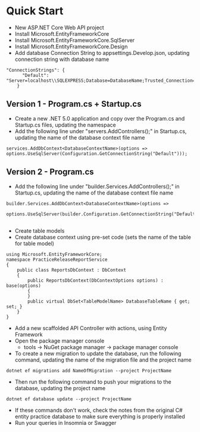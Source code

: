 # Quick Start
*   New ASP.NET Core Web API project
*   Install Microsoft.EntityFrameworkCore
*   Install Microsoft.EntityFrameworkCore.SqlServer
*   Install Microsoft.EntityFrameworkCore.Design
*   Add database Connection String to appsettings.Develop.json, updating connection string with database name
```    
"ConnectionStrings": {
      "Default": "Server=localhost\\SQLEXPRESS;Database=DatabaseName;Trusted_Connection=True;"
    }
```
## Version 1 - Program.cs + Startup.cs
*   Create a new .NET 5.0 application and copy over the Program.cs and Startup.cs files, updating the namespace
*   Add the following line under "servers.AddControllers();" in Startup.cs, updating the name of the database context file name
```
services.AddDbContext<DatabaseContextName>(options => options.UseSqlServer(Configuration.GetConnectionString("Default")));
```
## Version 2 - Program.cs
*   Add the following line under "builder.Services.AddControllers();" in Startup.cs, updating the name of the database context file name
```
builder.Services.AddDbContext<DatabaseContextName>(options => 
      options.UseSqlServer(builder.Configuration.GetConnectionString("Default")));
```
##
*   Create table models
*   Create database context using pre-set code (sets the name of the table for table model)
```
using Microsoft.EntityFrameworkCore;
namespace PracticeReleaseReportService
{
    public class ReportsDbContext : DbContext
    {
        public ReportsDbContext(DbContextOptions options) : base(options)
        {
        }
        public virtual DbSet<TableModelName> DatabaseTableName { get; set; }
    }
}
```
*   Add a new scaffolded API Controller with actions, using Entity Framework
*   Open the package manager console
    *   tools -> NuGet package manager -> package manager console
*   To create a new migration to update the database, run the following command, updating the name of the migration file and the project name
```
dotnet ef migrations add NameOfMigration --project ProjectName
```
*   Then run the following command to push your migrations to the database, updating the project name
```
dotnet ef database update --project ProjectName
```
*   If these commands don't work, check the notes from the original C# entity practice database to make sure everything is properly installed
*   Run your queries in Insomnia or Swagger
